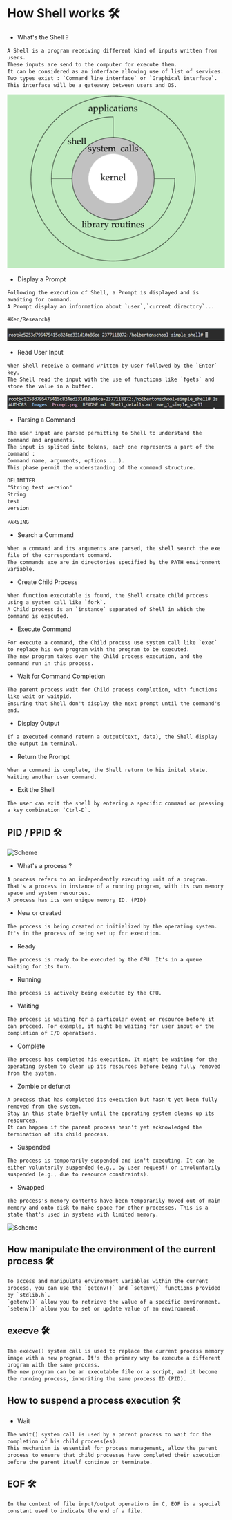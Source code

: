 # How Shell works :hammer_and_wrench:

* What's the Shell ?

```
A Shell is a program receiving different kind of inputs written from users.
These inputs are send to the computer for execute them.
It can be considered as an interface allowing use of list of services.
Two types exist : `Command line interface` or `Graphical interface`.
This interface will be a gateaway between users and OS.
```
![Scheme](https://github.com/PhantomWatchdog/holbertonschool-simple_shell/blob/main/Images/Schema_Shell.png)

* Display a Prompt

```
Following the execution of Shell, a Prompt is displayed and is awaiting for command.
A Prompt display an information about `user`,`current directory`...
```

```
#Ken/Research$
```
![Scheme](https://github.com/PhantomWatchdog/holbertonschool-simple_shell/blob/main/Images/Prompt.png)

* Read User Input

```
When Shell receive a command written by user followed by the `Enter` key.
The Shell read the input with the use of functions like `fgets` and store the value in a buffer.
```
![Scheme](https://github.com/PhantomWatchdog/holbertonschool-simple_shell/blob/main/Images/Read_input.png)

* Parsing a Command

```
The user input are parsed permitting to Shell to understand the command and arguments.
The input is splited into tokens, each one represents a part of the command :
Command name, arguments, options ...).
This phase permit the understanding of the command structure.
```
```
DELIMITER
"String test version"
String
test
version

PARSING
```

* Search a Command
 
```
When a command and its arguments are parsed, the shell search the exe file of the correspondant command.
The commands exe are in directories specified by the PATH environment variable.
```

* Create Child Process
```
When function executable is found, the Shell create child process using a system call like `fork`.
A Child process is an `instance` separated of Shell in which the command is executed.
```
* Execute Command
```
For execute a command, the Child process use system call like `exec` to replace his own program with the program to be executed.
The new program takes over the Child process execution, and the command run in this process.
```
* Wait for Command Completion

```
The parent process wait for Child precess completion, with functions like wait or waitpid.
Ensuring that Shell don't display the next prompt until the command's end. 
```
* Display Output

```
If a executed command return a output(text, data), the Shell display the output in terminal.
```
* Return the Prompt

```
When a command is complete, the Shell return to his inital state.
Waiting another user command.
```
* Exit the Shell

```
The user can exit the shell by entering a specific command or pressing a key combination `Ctrl-D`.
```

## PID / PPID :hammer_and_wrench:

![Scheme]()

* What's a process ?

```
A process refers to an independently executing unit of a program.
That's a process in instance of a running program, with its own memory space and system resources.
A process has its own unique memory ID. (PID)
```
* New or created

```
The process is being created or initialized by the operating system. It's in the process of being set up for execution.
```
* Ready

```
The process is ready to be executed by the CPU. It's in a queue waiting for its turn.
```

* Running

```
The process is actively being executed by the CPU.
```

* Waiting

```
The process is waiting for a particular event or resource before it can proceed. For example, it might be waiting for user input or the completion of I/O operations.
```

* Complete

```
The process has completed his execution. It might be waiting for the operating system to clean up its resources before being fully removed from the system.
```

* Zombie or defunct

```
A process that has completed its execution but hasn't yet been fully removed from the system.
Stay in this state briefly until the operating system cleans up its resources.
It can happen if the parent process hasn't yet acknowledged the termination of its child process.
```

* Suspended

```
The process is temporarily suspended and isn't executing. It can be either voluntarily suspended (e.g., by user request) or involuntarily suspended (e.g., due to resource constraints).
```

* Swapped

```
The process's memory contents have been temporarily moved out of main memory and onto disk to make space for other processes. This is a state that's used in systems with limited memory.
```
![Scheme]()

## How manipulate the environment of the current process :hammer_and_wrench:

```
To access and manipulate environment variables within the current process, you can use the `getenv()` and `setenv()` functions provided by `stdlib.h`.
`getenv()` allow you to retrieve the value of a specific environment.
`setenv()` allow you to set or update value of an environment.
```

## execve :hammer_and_wrench:

```
The execve() system call is used to replace the current process memory image with a new program. It's the primary way to execute a different program with the same process.
The new program can be an executable file or a script, and it become the running process, inheriting the same process ID (PID).
```

## How to suspend a process execution :hammer_and_wrench:

* Wait

```
The wait() system call is used by a parent process to wait for the completion of his child process(es).
This mechanism is essential for process management, allow the parent process to ensure that child processes have completed their execution before the parent itself continue or terminate.
```

## EOF :hammer_and_wrench:

```
In the context of file input/output operations in C, EOF is a special constant used to indicate the end of a file.
```
